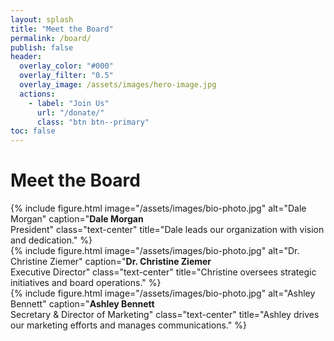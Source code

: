 ```yaml
---
layout: splash
title: "Meet the Board"
permalink: /board/
publish: false
header:
  overlay_color: "#000"
  overlay_filter: "0.5"
  overlay_image: /assets/images/hero-image.jpg
  actions:
    - label: "Join Us"
      url: "/donate/"
      class: "btn btn--primary"
toc: false
---
```


# Meet the Board

<div class="row row--equal">
  <div class="col-4">
    {% include figure.html
      image="/assets/images/bio-photo.jpg"
      alt="Dale Morgan"
      caption="<strong>Dale Morgan</strong><br>President"
      class="text-center"
      title="Dale leads our organization with vision and dedication."
    %}
  </div>

  <div class="col-4">
    {% include figure.html
      image="/assets/images/bio-photo.jpg"
      alt="Dr. Christine Ziemer"
      caption="<strong>Dr. Christine Ziemer</strong><br>Executive Director"
      class="text-center"
      title="Christine oversees strategic initiatives and board operations."
    %}
  </div>

  <div class="col-4">
    {% include figure.html
      image="/assets/images/bio-photo.jpg"
      alt="Ashley Bennett"
      caption="<strong>Ashley Bennett</strong><br>Secretary & Director of Marketing"
      class="text-center"
      title="Ashley drives our marketing efforts and manages communications."
    %}
  </div>
</div>
